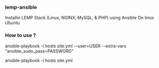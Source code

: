 
### lemp-ansible
Installin LEMP Stack  (Linux, NGINX, MySQL, &amp; PHP) using Ansible On linux Ubuntu



### How to use ?
ansible-playbook -i hosts site.yml --user=USER --extra-vars "ansible_sudo_pass=PASSWORD"


ansible-playbook -i hosts site.yml
